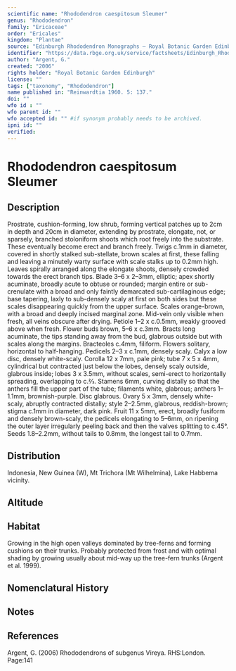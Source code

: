 ```yaml
---
scientific name: "Rhododendron caespitosum Sleumer"
genus: "Rhododendron"
family: "Ericaceae"
order: "Ericales"
kingdom: "Plantae"
source: "Edinburgh Rhododendron Monographs – Royal Botanic Garden Edinburgh"
identifier: "https://data.rbge.org.uk/service/factsheets/Edinburgh_Rhododendron_Monographs.xhtml"
author: "Argent, G."
created: "2006"
rights holder: "Royal Botanic Garden Edinburgh"
license: ""
tags: ["taxonomy", "Rhododendron"]
name published in: "Reinwardtia 1960. 5: 137."
doi: ""
wfo id : ""
wfo parent id: ""
wfo accepted id: "" #if synonym probably needs to be archived.                      
ipni id: ""
verified:
---
```


                       

# Rhododendron caespitosum Sleumer

## Description
Prostrate, cushion-forming, low shrub, forming vertical patches up to 2cm in depth and 20cm in diameter, extending by prostrate, elongate, not, or sparsely, branched stoloniform shoots which root freely into the substrate. These eventually become erect and branch freely. Twigs c.1mm in diameter, covered in shortly stalked sub-stellate, brown scales at first, these falling and leaving a minutely warty surface with scale stalks up to 0.2mm high. Leaves spirally arranged along the elongate shoots, densely crowded towards the erect branch tips. Blade 3–6 x 2–3mm, elliptic; apex shortly acuminate, broadly acute to obtuse or rounded; margin entire or sub-crenulate with a broad and only faintly demarcated sub-cartilaginous edge; base tapering, laxly to sub-densely scaly at first on both sides but these scales disappearing quickly from the upper surface. Scales orange-brown, with a broad and deeply incised marginal zone. Mid-vein only visible when fresh, all veins obscure after drying. Petiole 1–2 x c.0.5mm, weakly grooved above when fresh. Flower buds brown, 5–6 x c.3mm. Bracts long acuminate, the tips standing away from the bud, glabrous outside but with scales along the margins. Bracteoles c.4mm, filiform. Flowers solitary, horizontal to half-hanging. Pedicels 2–3 x c.1mm, densely scaly. Calyx a low disc, densely white-scaly. Corolla 12 x 7mm, pale pink; tube 7 x 5 x 4mm, cylindrical but contracted just below the lobes, densely scaly outside, glabrous inside; lobes 3 x 3.5mm, without scales, semi-erect to horizontally spreading, overlapping to c.2⁄3. Stamens 6mm, curving distally so that the anthers fill the upper part of the tube; filaments white, glabrous; anthers 1–1.1mm, brownish-purple. Disc glabrous. Ovary 5 x 3mm, densely white-scaly, abruptly contracted distally; style 2–2.5mm, glabrous, reddish-brown; stigma c.1mm in diameter, dark pink. Fruit 11 x 5mm, erect, broadly fusiform and densely brown-scaly, the pedicels elongating to 5–6mm, on ripening the outer layer irregularly peeling back and then the valves splitting to c.45°. Seeds 1.8–2.2mm, without tails to 0.8mm, the longest tail to 0.7mm.

## Distribution
Indonesia, New Guinea (W), Mt Trichora (Mt Wilhelmina), Lake Habbema vicinity.

## Altitude


## Habitat
Growing in the high open valleys dominated by tree-ferns and forming cushions on their trunks. Probably protected from frost and with optimal shading by growing usually about mid-way up the tree-fern trunks (Argent et al. 1999).

## Nomenclatural History

                       
## Notes


## References

Argent, G. (2006) Rhododendrons of subgenus Vireya. RHS:London. Page:141
